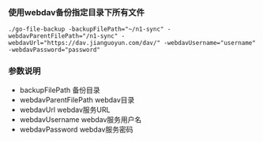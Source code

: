 ### 使用webdav备份指定目录下所有文件

```
./go-file-backup -backupFilePath="~/n1-sync" -webdavParentFilePath="/n1-sync" -webdavUrl="https://dav.jianguoyun.com/dav/" -webdavUsername="username" -webdavPassword="password"
```

### 参数说明
- backupFilePath 备份目录
- webdavParentFilePath webdav目录
- webdavUrl webdav服务URL
- webdavUsername webdav服务用户名
- webdavPassword webdav服务密码